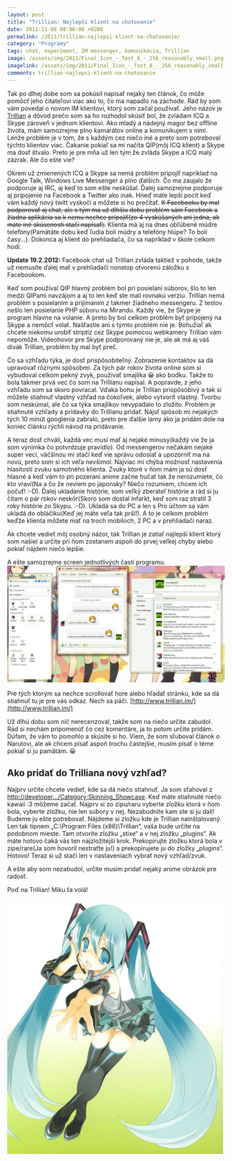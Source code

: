 ```yaml
---
layout: post
title: "Trillian: Najlepší klient na chatovanie"
date: 2011-11-08 08:08:00 +0200
permalink: /2011/trillian-najlepsi-klient-na-chatovanie/
category: "Programy"
tags: chat, experiment, IM messenger, komunikácia, Trillian
image: /assets/img/2011/Final_Icon_-_Test_8_-_256_reasonably_small.png
imagelink: /assets/img/2011/Final_Icon_-_Test_8_-_256_reasonably_small.png
comments: trillian-najlepsi-klient-na-chatovanie
---
```

Tak po dlhej dobe som sa pokúsil napísať nejaký ten článok, čo môže pomôcť jeho čitateľovi viac ako to, čo ma napadlo na záchode. Rád by som vám povedal o novom IM klientovi, ktorý som začal používať. Jeho názov je [Trillian](http://www.trillian.im/) a dôvod prečo som sa ho rozhodol skúsiť bol, že zvládam ICQ a Skype zároveň v jednom klientovi. Ako mladý a nádejný magor bez offline života, mám samozrejme plno kamarátov online a komunikujem s nimi. Lenže problém je v tom, že s každým cez niečo iné a preto som potreboval týchto klientov viac. Čakanie pokiaľ sa mi načíta QIP(môj ICQ klient) a Skype ma dosť štvalo. Preto je pre mňa už len tým že zvláda Skype a ICQ malý zázrak. Ale čo ešte vie?

Okrem už zmienených ICQ a Skype sa nemá problém pripojiť napríklad na Google Talk, Windows Live Messenger a plno ďalších. Čo ma zaujalo že podporuje aj IRC, aj keď to som ešte neskúšal. Ďalej samozrejme podporuje aj pripojenie na Facebook a Twitter ako inak. Hneď máte lepší pocit keď vám každý nový twítt vyskočí a môžete si ho prečítať. <del>K Facebooku by mal podporovať aj chat, ale s tým má už dlhšiu dobu problém sám Facebook a žiadna aplikácia sa k nemu nechce pripojiť(zo 4 vyskúšaných ani jedna, ak máte iné skúsenosti stačí napísať).</del> Klienta má aj na dnes obľúbené múdre telefóny(Pamätáte dobu keď ľudia boli múdry a telefóny hlúpe? To boli časy…). Dokonca aj klient do prehliadača, čo sa napríklad v škole celkom hodí.

**Update 19.2.2012:** Facebook chat už Trillian zvláda taktiež v pohode, takže už nemusíte ďalej mať v prehliadači nonstop otvorenú záložku s Facebookom.

Keď som používal QIP hlavný problém bol pri posielaní súborov, šlo to len medzi QIPami navzájom a aj to len keď ste mali rovnakú verziu. Trillian nemá problém s posielaním a prijímaním z takmer žiadneho messengeru. Z testov nešlo len posielanie PHP súboru na Mirandu. Každý vie, že Skype je program hlavne na volanie. A preto by bol celkom problém byť pripojený na Skype a nemôcť volať. Našťastie ani s týmto problém nie je. Bohužiaľ ak chcete niekomu urobiť striptíz cez Skype pomocou webkamery Trillian vám nepomôže. Videohovor pre Skype podporovaný nie je, ale ak má aj váš divák Trillian, problém by mal byť preč.

Čo sa vzhľadu týka, je dosť prispôsobiteľný. Zobrazenie kontaktov sa dá upravovať rôznymi spôsobmi. Za tých pár rokov života online som si vybudoval celkom pekný zvyk, používať smajlíka 😀 ako bodku. Takže to bola takmer prvá vec čo som na Trillianu napísal. A popravde, z jeho vzhľadu som sa skoro povracal. Vďaka bohu je Trillian prispôsobivý a tak si môžete stiahnuť vlastný vzhľad na čokoľvek, alebo vytvoriť vlastný. Tvorbu som neskúmal, ale čo sa týka smajlíkov nevypadalo to zložito. Problém je stiahnuté vzhľady a prídavky do Trillianu pridať. Nájsť spôsob mi nejakých tých 10 minút googlenia zabralo, preto pre ďalšie lamy ako ja pridám dole na koniec článku rýchli návod na pridávanie.

A teraz dosť chváli, každá vec musí mať aj nejaké mínusy(každý vie že ja som výnimka čo potvrdzuje pravidlo). Od messengerov nečakám nejaké super veci, väčšinou mi stačí keď vie správu odoslať a upozorniť ma na novú, preto som si ich veľa nevšimol. Najviac mi chýba možnosť nastavenia hlasitosti zvuku samotného klienta. Zvuky ktoré v ňom mám ja sú dosť hlasné a keď vám to pri pozeraní anime začne hučať tak že nerozumiete, čo kto vraví(Na a čo že neviem po japonsky? Niečo rozumiem, chcem ich počuť! :-D). Ďalej ukladanie histórie, som veľký zberateľ histórie a rád si ju čítam o pár rokov neskôr(Skoro som dostal infarkt, keď som raz stratil 3 roky histórie zo Skypu. :-D). Ukladá sa do PC a len s Pro účtom sa vám ukladá do obláčiku(Keď jej máte veľa tak prší!). A to je celkom problém keďže klienta môžete mať na troch mobiloch, 2 PC a v prehliadači naraz.

Ak chcete vedieť môj osobný názor, tak Trillian je zatiaľ najlepší klient ktorý som našiel a určite pri ňom zostanem aspoň do prvej veľkej chyby alebo pokiaľ nájdem niečo lepšie.

A ešte samozrejme screen jednotlivých častí programu.
[![Screen](/assets/img/2011/screen-1024x550.jpg)](/assets/img/2011/screen.jpg)

Pre tých ktorým sa nechce scrollovať hore alebo hľadať stránku, kde sa dá stiahnuť tu je pre vás odkaz. Nech sa páči. [http://www.trillian.im/](http://www.trillian.im/)

Už dlhú dobu som nič nerecenzoval, takže som na niečo určite zabudol. Rád si nechám pripomenúť čo cez komentáre, ja to potom určite pridám. Dúfam, že vám to pomohlo a skúsite si ho. Viem, že som sľuboval článok o Narutovi, ale ak chcem písať aspoň trochu častejšie, musím písať o téme pokiaľ si ju pamätám. 😀

## Ako pridať do Trilliana nový vzhľad?
Najprv určite chcete vedieť, kde sa dá niečo stiahnuť. Ja som sťahoval z [http://developer…/Category:Skinning_Showcase](http://developer.ceruleanstudios.com/index.php/Category:Skinning_Showcase). Keď máte stiahnuté niečo kawaii :3 môžeme začať. Najprv si zo zipu/raru vyberte zložku ktorá v ňom bola, vyberte zložku, nie len súbory v nej. Nezabudnite kam ste si ju dali! Budeme ju ešte potrebovať. Nájdeme si zložku kde je Trillian nainštalovaný. Len tak tipnem  „C:\Program Files (x86)\Trillian“, vaša bude určite na podobnom mieste. Tam otvoríte zložku „stixe“ a v nej zložku „plugins“. Ak máte hotovo čaká vás ten najzložitejší krok. Prekopírujte zložku ktorá bola v zipe/rare(Ja som hovoril nestraťte ju!) a prekopírujete ju do zložky „plugins“. Hotovo! Teraz si už stačí len v nastaveniach vybrať nový vzhľad/zvuk.

A ešte aby som nezabudol, určite musím pridať nejaký anime obrázok pre radosť.

Poď na Trillian! Miku ťa volá!

![Poď na Trillian!](/assets/img/2011/animepaper.netpicture-standard-artists-miki-miyashita-hatsune-miku-210004-mrlostman-preview-bb18637d.jpg)
